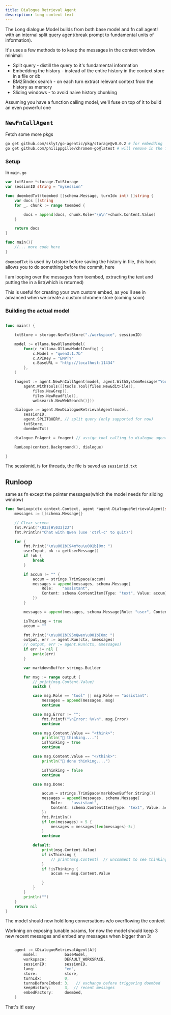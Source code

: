 ```yaml
---
title: Dialogue Retrieval Agent
description: long context text
---
```



The Long dialogue Model builds from both base model and fn call agent! with an internal split query agent(break prompt to fundamental units of information).

It's uses a few methods to to keep the messages in the context window minimal:

- Split query - distill the query to it's fundamental information 
- Embedding the history - instead of the entire history in the context store in a file or db 
- BM25Index search - on each turn extract relevant context from the history as memory 
- Sliding windows - to avoid naive history chunking 


Assuming you have a function calling model, we'll fuse on top of it to build an even powerful one 


## `NewFnCallAgent`

Fetch some more pkgs 

```bash 
go get github.com/sklyt/go-agentic/pkg/storage@v0.0.2 # for embedding 
go get github.com/philippgille/chromem-go@latest # will remove in the future in favor of txt embedding
```

### Setup 

In `main.go`


```go
var txtStore *storage.TxtStorage
var sessionID string = "mysession"

func doembedTxt(toembed []schema.Message, turnIdx int) []string {
	var docs []string
	for _, chunk := range toembed {

		docs = append(docs, chunk.Role+"\n\n"+chunk.Content.Value)
	}

	return docs
}

func main(){
    //... more code here
}
```

`doembedTxt` is used by txtstore before saving the history in file, this hook allows you to do something before the commit, here 

I am looping over the messages from toembed, extracting the text and putting the in a list(which is returned)

This is useful for creating your own custom embed, as you'll see in advanced when we create a custom chromen store (coming soon)

### Building the actual model 

```go

func main() {

	txtStore = storage.NewTxtStore("./workspace", sessionID)

	model := ollama.NewOllamaModel(
		func(c *ollama.OllamaModelConfig) {
			c.Model = "qwen3:1.7b"
			c.APIKey = "EMPTY"
			c.BaseURL = "http://localhost:11434"
		},
	)

	fnagent := agent.NewFnCallAgent(model, agent.WithSystemMessage("Your are a helpful AI assistant"),
		agent.WithTools([]tools.Tool{files.NewEditFile(),
			files.NewGrep(),
			files.NewReadFile(),
			websearch.NewWebSearch()}))

	dialogue := agent.NewDialogueRetrievalAgent(model,
		sessionID,
		agent.SPLITQUERY, // split query (only supported for now)
		txtStore,
		doembedTxt)

	dialogue.FnAgent = fnagent // assign tool calling to dialogue agent

	RunLoop(context.Background(), dialogue)

}


```

The sessionid, is for threads, the file is saved as `sessionid.txt` 

## Runloop 

same as fn except the pointer messages(which the model needs for sliding window)

```go
func RunLoop(ctx context.Context, agent *agent.DialogueRetrievalAgent[string]) error {
	messages := []schema.Message{}

	// Clear screen
	fmt.Print("\033[H\033[2J")
	fmt.Println("Chat with Qwen (use 'ctrl-c' to quit)")

	for {
		fmt.Print("\n\u001b[94mYou\u001b[0m: ")
		userInput, ok := getUserMessage()
		if !ok {
			break
		}

		if accum != "" {
			accum = strings.TrimSpace(accum)
			messages = append(messages, schema.Message{
				Role:    "assistant",
				Content: schema.ContentItem{Type: "text", Value: accum},
			})
		}

		messages = append(messages, schema.Message{Role: "user", Content: schema.ContentItem{Type: "text", Value: userInput}})

		isThinking = true
		accum = ""

		fmt.Print("\n\u001b[95mQwen\u001b[0m: ")
		output, err := agent.Run(ctx, &messages)
		// output, err := agent.Run(ctx, &messages)
		if err != nil {
			panic(err)
		}

		var markdownBuffer strings.Builder

		for msg := range output {
			// print(msg.Content.Value)
			switch {

			case msg.Role == "tool" || msg.Role == "assistant":
				messages = append(messages, msg)
				continue

			case msg.Error != "":
				fmt.Printf("\nError: %v\n", msg.Error)
				continue

			case msg.Content.Value == "<think>":
				println("🤔 thinking....")
				isThinking = true
				continue

			case msg.Content.Value == "</think>":
				println("🤔 done thinking....")

				isThinking = false
				continue

			case msg.Done:

				accum = strings.TrimSpace(markdownBuffer.String())
				messages = append(messages, schema.Message{
					Role:    "assistant",
					Content: schema.ContentItem{Type: "text", Value: accum},
				})
				fmt.Println()
				if len(messages) > 5 {
					messages = messages[len(messages)-5:]
				}
				continue

			default:
				print(msg.Content.Value)
				if isThinking {
					// print(msg.Content)  // uncomment to see thinking output
				}
				if !isThinking {
					accum += msg.Content.Value

				}
			}
		}
		println("")
	}
	return nil
}

```


The model should now hold long conversations w/o overflowing the context 


Workning on exposing tunable params, for now the model should keep 3 new recent messages and embed any messages when bigger than 3:

```go

	agent := &DialogueRetrievalAgent[A]{
		model:            baseModel,
		workspace:        DEFAULT_WORKSPACE,
		sessionID:        sessionID,
		lang:             "en",
		store:            store,
		turnIdx:          0,
		turnsBeforeEmbed: 3,   // exchange before triggering doembed
		keepHistory:      3,  // recent messages
		embedFactory:     doembed,
	}
```


That's it! easy